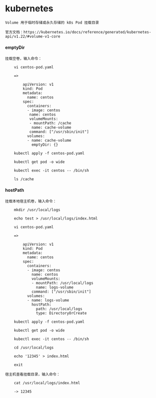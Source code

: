 
# kubernetes

    Volume 用于临时存储或永久存储的 k8s Pod 挂载目录

    官方文档：https://kubernetes.io/docs/reference/generated/kubernetes-api/v1.22/#volume-v1-core

#### emptyDir

    挂载空卷，输入命令：

        vi centos-pod.yaml

        =>

            apiVersion: v1
            kind: Pod
            metadata:
              name: centos
            spec:
              containers:
              - image: centos
               name: centos
               volumeMounts:
               - mountPath: /cache
                name: cache-volume
               command: ["/usr/sbin/init"]
              volumes:
              - name: cache-volume
                emptyDir: {}

        kubectl apply -f centos-pod.yaml

        kubectl get pod -o wide

        kubectl exec -it centos -- /bin/sh

        ls /cache

#### hostPath

    挂载本地宿主机卷，输入命令：

        mkdir /usr/local/logs

        echo test > /usr/local/logs/index.html

        vi centos-pod.yaml

        =>

            apiVersion: v1
            kind: Pod
            metadata:
              name: centos
            spec:
              containers:
              - image: centos
                name: centos
                volumeMounts:
                - mountPath: /usr/local/logs
                  name: logs-volume
                command: ["/usr/sbin/init"]
              volumes:
              - name: logs-volume
                hostPath:
                  path: /usr/local/logs
                  type: DirectoryOrCreate

        kubectl apply -f centos-pod.yaml

        kubectl get pod -o wide

        kubectl exec -it centos -- /bin/sh

        cd /usr/local/logs

        echo '12345' > index.html

        exit

    宿主机查看挂载目录，输入命令：

        cat /usr/local/logs/index.html

        -> 12345
